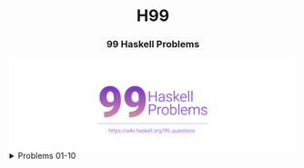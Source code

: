 <h1 align="center"> H99 </h1>
<h3 align="center"> 99 Haskell Problems </h3>

<img src="/docs/logo.png" align="center">

<details><summary>Problems 01-10</summary>
<p>

Source: [https://wiki.haskell.org/99_questions/1_to_10](https://wiki.haskell.org/99_questions/1_to_10)

Solutions:
- [Problem 01](/src/01-10/h01.hs)
- [Problem 02](/src/01-10/h02.hs)
- [Problem 03](/src/01-10/h03.hs)
- [Problem 04](/src/01-10/h04.hs)
- [Problem 05](/src/01-10/h05.hs)
- [Problem 06](/src/01-10/h06.hs)
- [Problem 07](/src/01-10/h07.hs)
- [Problem 08](/src/01-10/h08.hs)
- [Problem 09](/src/01-10/h09.hs)
- [Problem 10](/src/01-10/h10.hs)

</p>
</details>
